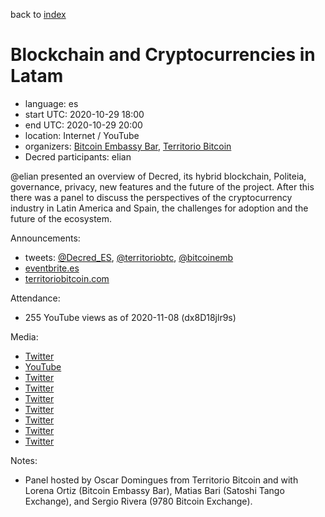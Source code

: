 back to [index](index.md)

# Blockchain and Cryptocurrencies in Latam

- language: es
- start UTC: 2020-10-29 18:00
- end UTC: 2020-10-29 20:00
- location: Internet / YouTube
- organizers: [Bitcoin Embassy Bar](https://twitter.com/bitcoinemb), [Territorio Bitcoin](https://www.territoriobitcoin.com/)
- Decred participants: elian

\@elian presented an overview of Decred, its hybrid blockchain, Politeia, governance, privacy, new features and the future of the project. After this there was a panel to discuss the perspectives of the cryptocurrency industry in Latin America and Spain, the challenges for adoption and the future of the ecosystem.

Announcements:

- tweets: [@Decred_ES](https://twitter.com/Decred_ES/status/1318371478971318274), [@territoriobtc](https://twitter.com/territoriobtc/status/1321860230188273664), [@bitcoinemb](https://twitter.com/bitcoinemb/status/1316199493096931328)
- [eventbrite.es](https://www.eventbrite.es/e/entradas-blockchain-y-criptomonedas-america-latina-evento-online-124390452191)
- [territoriobitcoin.com](https://www.territoriobitcoin.com/territorio-bitcoin-organiza-un-ciclo-de-conferencias-sobre-blockchain-en-latinoamerica-y-espana/)

Attendance:

- 255 YouTube views as of 2020-11-08 (dx8D18jlr9s)

Media:

- [Twitter](https://twitter.com/territoriobtc/status/1325572568850587649)
- [YouTube](https://www.youtube.com/watch?v=dx8D18jlr9s)
- [Twitter](https://twitter.com/territoriobtc/status/1325094454391402496)
- [Twitter](https://twitter.com/territoriobtc/status/1324729579194380289)
- [Twitter](https://twitter.com/territoriobtc/status/1324623653888208896)
- [Twitter](https://twitter.com/9780bitcoin/status/1322195889432207360)
- [Twitter](https://twitter.com/territoriobtc/status/1322131929026711553)
- [Twitter](https://twitter.com/LOReBitcoin/status/1321882499585351680)
- [Twitter](https://twitter.com/bitcoinemb/status/1321921486450434049)

Notes:

- Panel hosted by Oscar Domingues from Territorio Bitcoin and with Lorena Ortiz (Bitcoin Embassy Bar), Matias Bari (Satoshi Tango Exchange), and Sergio Rivera (9780 Bitcoin Exchange).

